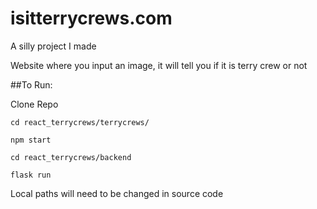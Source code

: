# isitterrycrews.com
A silly project I made

Website where you input an image, it will tell you if it is terry crew or not

##To Run:

Clone Repo

`cd react_terrycrews/terrycrews/`

`npm start`

`cd react_terrycrews/backend`

`flask run`

Local paths will need to be changed in source code
